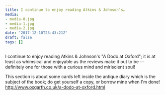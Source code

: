 ```yaml
---
title: I continue to enjoy reading Atkins & Johnson's…
media:
- media-0.jpg
- media-1.jpg
- media-2.jpg
date: "2017-12-10T23:43:21Z"
draft: false
tags: []
---
```

I continue to enjoy reading Atkins & Johnson's "A Dodo at Oxford"; it is at least as whimsical and enjoyable as the reviews make it out to be — definitely one for those with a curious mind and miriscient soul\!



This section is about some cards left inside the antique diary which is the subject of the book; do get yourself a copy, or borrow mine when I'm done\! http://www.oxgarth.co.uk/a-dodo-at-oxford.html
